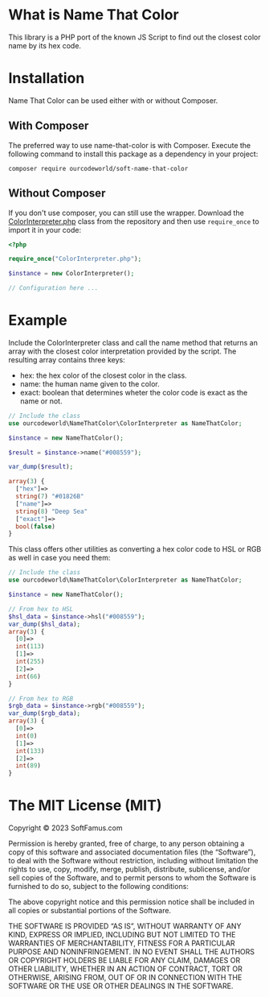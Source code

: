 # What is Name That Color

This library is a PHP port of the known JS Script to find out the closest color name by its hex code.
 
# Installation

Name That Color can be used either with or without Composer.

## With Composer

The preferred way to use name-that-color is with Composer. Execute the following command to install this package as a dependency in your project:

```batch
composer require ourcodeworld/soft-name-that-color
```

## Without Composer

If you don't use composer, you can still use the wrapper. Download the [ColorInterpreter.php](https://github.com/ourcodeworld/name-that-color/blob/master/src/ColorInterpreter.php) class from the repository and then use `require_once` to import it in your code:

```php
<?php

require_once("ColorInterpreter.php");

$instance = new ColorInterpreter();

// Configuration here ...
```
# Example

Include the ColorInterpreter class and call the name method that returns an array with the closest color interpretation provided by the script. The resulting array contains three keys:

- hex: the hex color of the closest color in the class.
- name: the human name given to the color.
- exact: boolean that determines wheter the color code is exact as the name or not.

```php
// Include the class
use ourcodeworld\NameThatColor\ColorInterpreter as NameThatColor;

$instance = new NameThatColor();

$result = $instance->name("#008559");

var_dump($result);

array(3) {
  ["hex"]=>
  string(7) "#01826B"
  ["name"]=>
  string(8) "Deep Sea"
  ["exact"]=>
  bool(false)
}
```

This class offers other utilities as converting a hex color code to HSL or RGB as well in case you need them:

```php
// Include the class
use ourcodeworld\NameThatColor\ColorInterpreter as NameThatColor;

$instance = new NameThatColor();

// From hex to HSL
$hsl_data = $instance->hsl("#008559");
var_dump($hsl_data);
array(3) {
  [0]=>
  int(113)
  [1]=>
  int(255)
  [2]=>
  int(66)
}

// From hex to RGB
$rgb_data = $instance->rgb("#008559");
var_dump($rgb_data);
array(3) {
  [0]=>
  int(0)
  [1]=>
  int(133)
  [2]=>
  int(89)
}

```


The MIT License (MIT)
=====================

Copyright © 2023 SoftFamus.com

Permission is hereby granted, free of charge, to any person
obtaining a copy of this software and associated documentation
files (the “Software”), to deal with the Software without
restriction, including without limitation the rights to use,
copy, modify, merge, publish, distribute, sublicense, and/or sell
copies of the Software, and to permit persons to whom the
Software is furnished to do so, subject to the following
conditions:

The above copyright notice and this permission notice shall be
included in all copies or substantial portions of the Software.

THE SOFTWARE IS PROVIDED “AS IS”, WITHOUT WARRANTY OF ANY KIND,
EXPRESS OR IMPLIED, INCLUDING BUT NOT LIMITED TO THE WARRANTIES
OF MERCHANTABILITY, FITNESS FOR A PARTICULAR PURPOSE AND
NONINFRINGEMENT. IN NO EVENT SHALL THE AUTHORS OR COPYRIGHT
HOLDERS BE LIABLE FOR ANY CLAIM, DAMAGES OR OTHER LIABILITY,
WHETHER IN AN ACTION OF CONTRACT, TORT OR OTHERWISE, ARISING
FROM, OUT OF OR IN CONNECTION WITH THE SOFTWARE OR THE USE OR
OTHER DEALINGS IN THE SOFTWARE.
